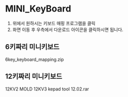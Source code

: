 # MINI_KeyBoard
1. 위에서 원하시는 키보드 매핑 프로그램을 클릭
2. 화면 이동 후 우측에서 다운로드 아이콘을 클릭하시면 됩니다. 

<h2>6키짜리 미니키보드</h2>
6key_keyboard_mapping.zip

<h2>12키짜리 미니키보드</h2>
12KV2 MOLD 12KV3 kepad tool 12.02.rar

